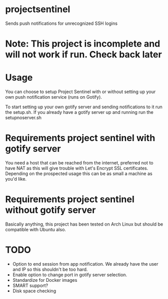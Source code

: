 # projectsentinel
 Sends push notifications for unrecognized SSH logins

# Note: This project is incomplete and will not work if run. Check back later


# Usage
You can choose to setup Project Sentinel with or without setting up your own push notification service (runs on Gotify).

To start setting up your own gotify server and sending notifications to it run the setup.sh.
If you already have a gotify server up and running run the setupnoserver.sh

# Requirements project sentinel with gotify server

You need a host that can be reached from the internet, preferred not to have NAT as this will give trouble with Let's Encrypt SSL certificates.
Depending on the prospected usage this can be as small a machine as you'd like.

# Requirements project sentinel without gotify server
Basically anything, this project has been tested on Arch Linux but should be compatible with Ubuntu also.

# TODO
* Option to end session from app notification. We already have the user and IP so this shouldn't be too hard.
* Enable option to change port in gotify server selection.
* Standardize for Docker images
* SMART support?
* Disk space checking
